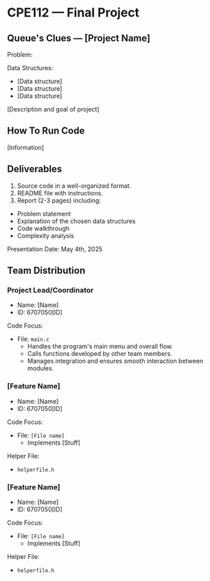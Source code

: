 # CPE112 — Final Project
## Queue's Clues — [Project Name]
Problem: 

Data Structures:
- [Data structure]
- [Data structure]
- [Data structure]

[Description and goal of project]

## How To Run Code
[Information]

## Deliverables

1. Source code in a well-organized format.
2. README file with instructions.
3. Report (2-3 pages) including:
  - Problem statement
  - Explanation of the chosen data structures
  - Code walkthrough
  - Complexity analysis

Presentation Date: May 4th, 2025

## Team Distribution

### Project Lead/Coordinator

- Name: [Name]
- ID: 6707050[ID]

Code Focus:

- File: `main.c`
    - Handles the program's main menu and overall flow.
    - Calls functions developed by other team members.
    - Manages integration and ensures smooth interaction between modules.

### [Feature Name]

- Name: [Name]
- ID: 6707050[ID]

Code Focus:

- File: `[File name]`
  - Implements [Stuff]

Helper File:

- `helperfile.h`

### [Feature Name]

- Name: [Name]
- ID: 6707050[ID]

Code Focus:

- File: `[File name]`
  - Implements [Stuff]

Helper File:

- `helperfile.h`

